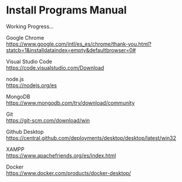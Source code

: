 # Install Programs Manual

Working Progress...

Google Chrome <br>
https://www.google.com/intl/es_es/chrome/thank-you.html?statcb=1&installdataindex=empty&defaultbrowser=0#

Visual Studio Code <br>
https://code.visualstudio.com/Download

node.js <br>
https://nodejs.org/es

MongoDB <br>
https://www.mongodb.com/try/download/community

Git <br>
https://git-scm.com/download/win

Github Desktop <br>
https://central.github.com/deployments/desktop/desktop/latest/win32 <br>

XAMPP <br>
https://www.apachefriends.org/es/index.html

Docker <br>
https://www.docker.com/products/docker-desktop/
